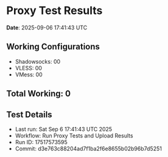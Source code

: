 # Proxy Test Results
**Date**: 2025-09-06 17:41:43 UTC

## Working Configurations
- Shadowsocks: 00
- VLESS: 00
- VMess: 00

## Total Working: 0

## Test Details
- Last run: Sat Sep  6 17:41:43 UTC 2025
- Workflow: Run Proxy Tests and Upload Results
- Run ID: 17517573595
- Commit: d3e763c88204ad7f1ba2f6e8655b02b96b7d5251
